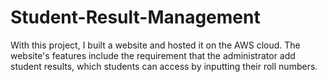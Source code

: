 # Student-Result-Management
With this project, I built a website and hosted it on the AWS cloud. The website's features include the requirement that the administrator add student results, which students can access by inputting their roll numbers.
